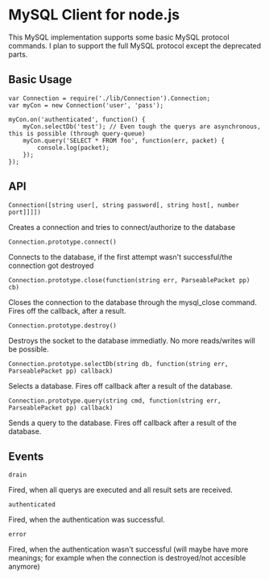 MySQL Client for node.js
===

This MySQL implementation supports some basic MySQL protocol commands. I plan to support the full MySQL protocol except the deprecated parts.

Basic Usage
---
	var Connection = require('./lib/Connection').Connection;
	var myCon = new Connection('user', 'pass');
	
	myCon.on('authenticated', function() {
		myCon.selectDb('test'); // Even tough the querys are asynchronous, this is possible (through query-queue)
		myCon.query('SELECT * FROM foo', function(err, packet) {
			console.log(packet);
		});
	});

API
---
	Connection([string user[, string password[, string host[, number port]]]])
Creates a connection and tries to connect/authorize to the database

	Connection.prototype.connect()
Connects to the database, if the first attempt wasn't successful/the connection got destroyed

	Connection.prototype.close(function(string err, ParseablePacket pp) cb)
Closes the connection to the database through the mysql_close command. Fires off the callback, after a result.

	Connection.prototype.destroy()
Destroys the socket to the database immediatly. No more reads/writes will be possible.

	Connection.prototype.selectDb(string db, function(string err, ParseablePacket pp) callback)
Selects a database. Fires off callback after a result of the database.

	Connection.prototype.query(string cmd, function(string err, ParseablePacket pp) callback)
Sends a query to the database. Fires off callback after a result of the database.



Events
---
	drain
Fired, when all querys are executed and all result sets are received.

	authenticated
Fired, when the authentication was successful.

	error
Fired, when the authentication wasn't successful (will maybe have more meanings; for example when the connection is destroyed/not accesible anymore)